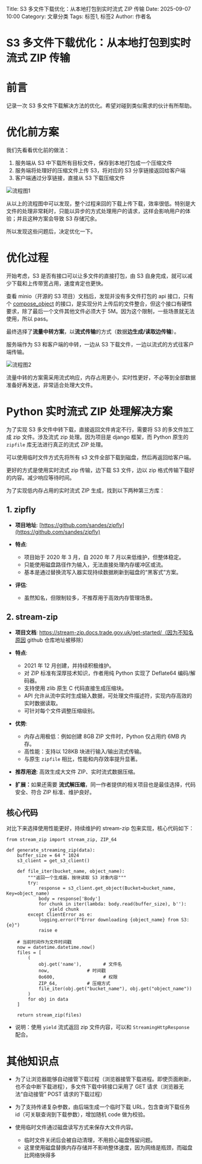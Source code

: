 Title: S3 多文件下载优化：从本地打包到实时流式 ZIP 传输
Date: 2025-09-07 10:00
Category: 文章分类
Tags: 标签1, 标签2
Author: 作者名

# S3 多文件下载优化：从本地打包到实时流式 ZIP 传输

# 前言

记录一次 S3 多文件下载解决方法的优化。希望对碰到类似需求的伙计有所帮助。

# 优化前方案

我们先看看优化前的做法：

1. 服务端从 S3 中下载所有目标文件，保存到本地打包成一个压缩文件
2. 服务端将处理好的压缩文件上传 S3，将对应的 S3 分享链接返回给客户端
3. 客户端通过分享链接，直接从 S3 下载压缩文件

![流程图1](/static/CbxYbJcYDo79yWx4cM7ciowpn5f.png)

从以上的流程图中可以发现，整个过程来回的下载上传下载，效率很低。特别是大文件的处理非常耗时，只能以异步的方式处理用户的请求，这样会影响用户的体验；并且这种方案会导致 S3 存储冗余。

所以发现这些问题后，决定优化一下。

# 优化过程

开始考虑，S3 是否有接口可以让多文件的直接打包，由 S3 自身完成，就可以减少下载和上传带宽占用，速度肯定也更快。

查看 minio（开源的 S3 项目）文档后，发现并没有多文件打包的 api 接口，只有个 [compose_object](https://docs.min.io/community/minio-object-store/developers/python/API.html#compose_object) 的接口，是实现分片上传后的文件整合，但这个接口有硬性要求，除了最后一个文件其他文件必须大于 5M。因为这个限制，一些场景就无法使用，所以 pass。

最终选择了<strong>流量中转方案</strong>，以<strong>流式传输</strong>的方式（数据<strong>边生成/读取边传输</strong>）。

服务端作为 S3 和客户端的中转，一边从 S3 下载文件，一边以流式的方式往客户端传输。

![流程图2](/static/Ui8MbCtHkoDNbixn2uQcZs7wnxd.png)

流量中转的方案需采用流式响应，内存占用更小，实时性更好，不必等到全部数据准备好再发送，非常适合处理大文件。

# Python 实时流式 ZIP 处理解决方案

为了实现 S3 多文件中转下载，直接返回文件肯定不行，需要将 S3 的多文件加工成 zip 文件。涉及流式 zip 处理。因为项目是 django 框架，而 Python 原生的 `zipfile` 库无法进行真正的流式 ZIP 处理。

可以使用临时文件方式先将所有 s3 文件全部下载到磁盘，然后再返回给客户端。

更好的方式是使用实时流式 zip 传输，边下载 S3 文件，边以 zip 格式传输下载好的内容。减少响应等待时间。

为了实现低内存占用的实时流式 ZIP 生成，找到以下两种第三方库：

## 1. <strong>zipfly</strong>

- <strong>项目地址</strong>: [https://github.com/sandes/zipfly](https://github.com/sandes/zipfly)
- <strong>特点</strong>:

  - 项目始于 2020 年 3 月，自 2020 年 7 月以来低维护，但整体稳定。
  - 只能使用磁盘路径作为输入，无法直接处理内存缓冲区或流。
  - 基本是通过替换流写入器实现持续数据刷新到磁盘的“黑客式”方案。
- <strong>评估</strong>:

  - 虽然知名，但限制较多，不推荐用于高效内存管理场景。

## 2. <strong>stream-zip</strong>

- <strong>项目文档</strong>: https://stream-zip.docs.trade.gov.uk/get-started/（因为不知名原因 github 仓库地址被移除）
- <strong>特点</strong>:

  - 2021 年 12 月创建，并持续积极维护。
  - 对 ZIP 标准有深厚技术知识，作者用纯 Python 实现了 Deflate64 编码/解码器。
  - 支持使用 zlib 原生 C 代码直接生成压缩块。
  - API 允许从流中实时生成输入数据，可处理文件描述符，实现内存高效的实时数据读取。
  - 可针对每个文件调整压缩级别。
- <strong>优势</strong>:

  - 内存占用极低：例如创建 8GB ZIP 文件时，Python 仅占用约 6MB 内存。
  - 高性能：支持以 128KB 块进行输入/输出流式传输。
  - 与原生 `zipfile` 相比，性能和内存效率提升显著。
- <strong>推荐用途</strong>: 高效生成大文件 ZIP、实时流式数据压缩。
- <strong>扩展：</strong>如果还需要 <strong>流式解压缩</strong>，同一作者提供的相关项目也是最佳选择，代码安全、符合 ZIP 标准、维护良好。

## 核心代码

对比下来选择使用性能更好，持续维护的 stream-zip 包来实现，核心代码如下：

```
from stream_zip import stream_zip, ZIP_64
 
def generate_streaming_zip(data):
    buffer_size = 64 * 1024
    s3_client = get_s3_client()

    def file_iter(bucket_name, object_name):
        """返回一个生成器，按块读取 S3 对象内容"""
        try:
            response = s3_client.get_object(Bucket=bucket_name, Key=object_name)
            body = response['Body']
            for chunk in iter(lambda: body.read(buffer_size), b''):
                yield chunk
        except ClientError as e:
            logging.error(f"Error downloading {object_name} from S3: {e}")
            raise e

    # 当前时间作为文件时间戳
    now = datetime.datetime.now()
    files = [
        (
            obj.get('name'),        # 文件名
            now,              # 时间戳
            0o600,                  # 权限
            ZIP_64,           # 压缩方式
            file_iter(obj.get("bucket_name"), obj.get("object_name"))
        )
        for obj in data
    ]

    return stream_zip(files)
```

- 说明：使用 `yield` 流式返回 zip 文件内容，可以和 `StreamingHttpResponse` 配合。

# 其他知识点

- 为了让浏览器能够自动接管下载过程（浏览器接管下载进程。即使页面刷新，也不会中断下载进程），多文件下载中转接口采用了 GET 请求（浏览器无法“自动接管” POST 请求的下载过程）
- 为了支持传递复杂参数，由后端生成一个临时下载 URL，包含查询下载任务 id（可关联查询到下载参数），增加随机 code 做为校验。
- 使用临时文件通过磁盘读写方式来保存大文件内容。

  - 临时文件关闭后会被自动清理，不用担心磁盘残留问题。
  - 这里使用磁盘替换内存存储并不影响整体速度，因为网络是瓶颈，而磁盘比网络快得多
